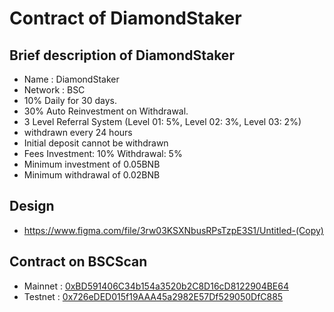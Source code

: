 # Contract of DiamondStaker

## Brief description of DiamondStaker
- Name : DiamondStaker
- Network : BSC
- 10% Daily for 30 days.
- 30% Auto Reinvestment on Withdrawal.
- 3 Level Referral System (Level 01: 5%, Level 02: 3%, Level 03: 2%)
- withdrawn every 24 hours
- Initial deposit cannot be withdrawn
- Fees
  Investment: 10%
  Withdrawal: 5%
- Minimum investment of 0.05BNB
- Minimum withdrawal of 0.02BNB

## Design
- https://www.figma.com/file/3rw03KSXNbusRPsTzpE3S1/Untitled-(Copy)

## Contract on BSCScan
- Mainnet : [0xBD591406C34b154a3520b2C8D16cD8122904BE64](https://bscscan.com/address/0xbd591406c34b154a3520b2c8d16cd8122904be64#code)
- Testnet : [0x726eDED015f19AAA45a2982E57Df529050DfC885](https://testnet.bscscan.com/address/0x726eDED015f19AAA45a2982E57Df529050DfC885)
